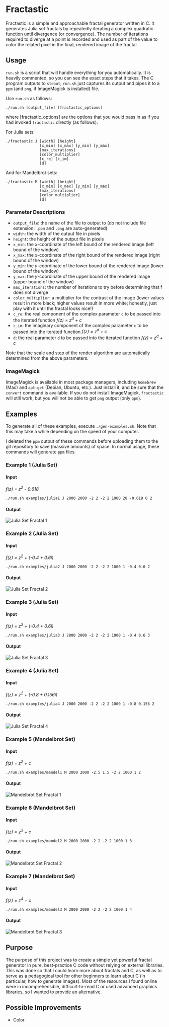 # Fractastic
Fractastic is a simple and approachable fractal generator written in C. It generates Julia set fractals by repeatedly iterating a complex quadratic function until divergence (or convergence). The number of iterations required to diverge at a point is recorded and used as part of the value to color the related pixel in the final, rendered image of the fractal.

## Usage
`run.sh` is a script that will handle everything for you automatically. It is heavily commented, so you can see the exact steps that it takes. The C program outputs to `stdout`; `run.sh` just captures its output and pipes it to a `ppm` (and `png`, if ImageMagick is installed) file.

Use `run.sh` as follows:
```
./run.sh [output_file] [fractastic_options]
```

where [fractastic_options] are the options that you would pass in as if you had invoked `fractastic` directly (as follows).

For Julia sets:
```
./fractastic J [width] [height]
               [x_min] [x_max] [y_min] [y_max]
               [max_iterations]
               [color_multiplier]
               [c_re] [c_im]
               [d]
```

And for Mandelbrot sets:
```
./fractastic M [width] [height]
               [x_min] [x_max] [y_min] [y_max]
               [max_iterations]
               [color_multiplier]
               [d]
```

### Parameter Descriptions

* `output_file`: the name of the file to output to (do not include file extension; `.ppm` and `.png` are auto-generated)
* `width`: the width of the output file in pixels
* `height`: the height of the output file in pixels
* `x_min`: the *x*-coordinate of the left bound of the rendered image (left bound of the window)
* `x_max`: the *x*-coordinate of the right bound of the rendered image (right bound of the window)
* `y_min`: the *y*-coordinate of the lower bound of the rendered image (lower bound of the window)
* `y_max`: the *y*-coordinate of the upper bound of the rendered image (upper bound of the window)
* `max_iterations`: the number of iterations to try before determining that f does not diverge
* `color_multiplier`: a multiplier for the contrast of the image (lower values result in more black; higher values result in more white; honestly, just play with it until the fractal looks nice!)
* `c_re`: the real component of the complex parameter `c` to be passed into the iterated function *f(z) = z<sup>d</sup> + c*
* `c_im`: the imaginary component of the complex parameter `c` to be passed into the iterated function *f(z) = z<sup>d</sup> + c*
* `d`: the real parameter `d` to be passed into the iterated function *f(z) = z<sup>d</sup> + c*

Note that the scale and step of the render algorithm are automatically determined from the above parameters.

### ImageMagick
ImageMagick is available in most package managers, including `homebrew` (Mac) and `apt-get` (Debian, Ubuntu, etc.). Just install it, and be sure that the `convert` command is available. If you do not install ImageMagick, `fractastic` will still work, but you will not be able to get `png` output (only `ppm`).

## Examples

To generate all of these examples, execute `./gen-examples.sh`. Note that this may take a while depending on the speed of your computer.

I deleted the `ppm` output of these commands before uploading them to the git repository to save (massive amounts) of space. In normal usage, these commands will generate `ppm` files.

### Example 1 (Julia Set)

#### Input

*f(z) = z<sup>2</sup> - 0.618*

```
./run.sh examples/julia1 J 2000 2000 -2 2 -2 2 1000 20 -0.618 0 2
```

#### Output

![Julia Set Fractal 1](/examples/julia1.png?raw=true "Julia Set Fractal 1")

### Example 2 (Julia Set)

#### Input

*f(z) = z<sup>2</sup> + (-0.4 + 0.6i)*

```
./run.sh examples/julia2 J 2000 2000 -2 2 -2 2 1000 1 -0.4 0.6 2
```

#### Output

![Julia Set Fractal 2](/examples/julia2.png?raw=true "Julia Set Fractal 2")

### Example 3 (Julia Set)

#### Input

*f(z) = z<sup>3</sup> + (-0.4 + 0.6i)*

```
./run.sh examples/julia3 J 2000 2000 -2 2 -2 2 1000 1 -0.4 0.6 3
```

#### Output

![Julia Set Fractal 3](/examples/julia3.png?raw=true "Julia Set Fractal 3")

### Example 4 (Julia Set)

#### Input

*f(z) = z<sup>2</sup> + (-0.8 + 0.156i)*

```
./run.sh examples/julia4 J 2000 2000 -2 2 -2 2 1000 1 -0.8 0.156 2
```

#### Output

![Julia Set Fractal 4](/examples/julia4.png?raw=true "Julia Set Fractal 4")

### Example 5 (Mandelbrot Set)

#### Input

*f(z) = z<sup>2</sup> + c*

```
./run.sh examples/mandel1 M 2000 2000 -2.5 1.5 -2 2 1000 1 2
```

#### Output

![Mandelbrot Set Fractal 1](/examples/mandel1.png?raw=true "Mandelbrot Set Fractal 1")

### Example 6 (Mandelbrot Set)

#### Input

*f(z) = z<sup>3</sup> + c*

```
./run.sh examples/mandel2 M 2000 2000 -2 2 -2 2 1000 1 3
```

#### Output

![Mandelbrot Set Fractal 2](/examples/mandel2.png?raw=true "Mandelbrot Set Fractal 2")

### Example 7 (Mandelbrot Set)

#### Input

*f(z) = z<sup>4</sup> + c*

```
./run.sh examples/mandel3 M 2000 2000 -2 2 -2 2 1000 1 4
```

#### Output

![Mandelbrot Set Fractal 3](/examples/mandel3.png?raw=true "Mandelbrot Set Fractal 3")

## Purpose

The purpose of this project was to create a simple yet powerful fractal generator in pure, best-practice C code without relying on external libraries. This was done so that I could learn more about fractals and C, as well as to serve as a pedagogical tool for other beginners to learn about C (in particular, how to generate images). Most of the resources I found online were in incomprehensible, difficult-to-read C or used advanced graphics libraries, so I wanted to provide an alternative.

## Possible Improvements

* Color
